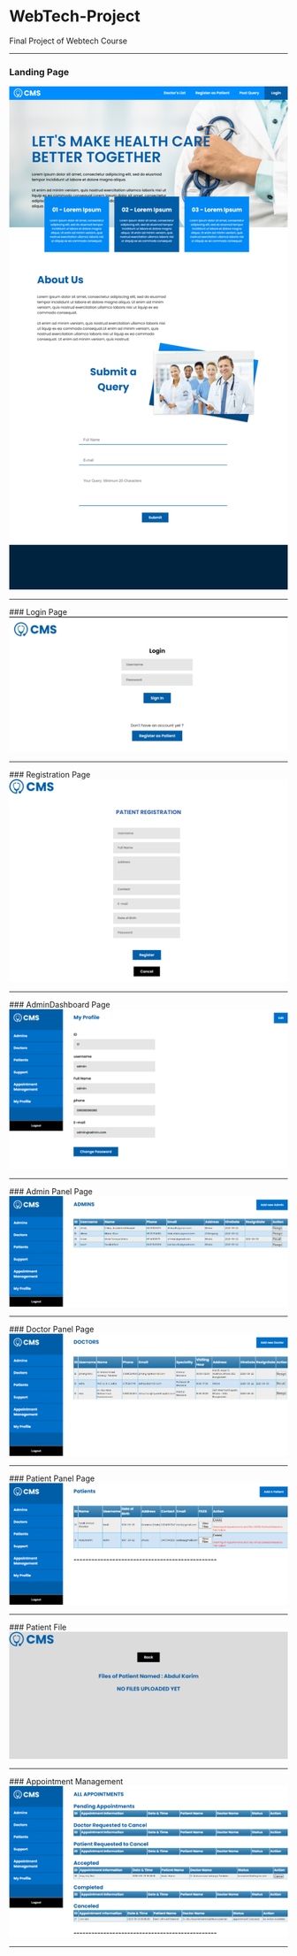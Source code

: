 # WebTech-Project
Final Project of Webtech Course 

<hr>

### Landing Page


<img src="WebTechPic/Landing.png" alt="" srcset="">
<hr>
### Login Page


<img src="WebTechPic/Login.jpg" alt="" srcset="">
<hr>
### Registration Page


<img src="WebTechPic/registration.png" alt="" srcset="">
<hr>
### AdminDashboard Page


<img src="WebTechPic/AdminDashboard.png" alt="" srcset="">
<hr>
### Admin Panel Page


<img src="WebTechPic/adminPanel.png" alt="" srcset="">
<hr>
### Doctor Panel Page


<img src="WebTechPic/doctorPanel.png" alt="" srcset="">
<hr>
### Patient Panel Page


<img src="WebTechPic/patientPanel.png" alt="" srcset="">
<hr>
### Patient File


<img src="WebTechPic/patientFile.png" alt="" srcset="">
<hr>
### Appointment Management


<img src="WebTechPic/AppointmentMGT.png" alt="" srcset="">
<hr>

